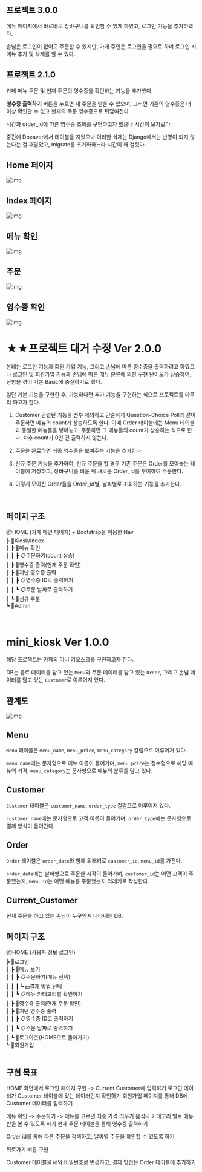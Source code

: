 ## 프로젝트 3.0.0

메뉴 페이지에서 바로바로 장바구니를 확인할 수 있게 하였고, 로그인 기능을 추가하였다.

손님은 로그인이 없어도 주문할 수 있지만, 가게 주인은 로그인을 필요로 하며 로그인 시 메뉴 추가 및 삭제를 할 수 있다.



## 프로젝트 2.1.0

카페 메뉴 주문 및 현재 주문의 영수증을 확인하는 기능을 추가했다.

**영수증 출력하기** 버튼을 누르면 새 주문을 받을 수 있으며, 그러면 기존의 영수증은 더 이상 확인할 수 없고 현재의 주문 영수증으로 뒤덮여진다.

시간과 order_id에 따른 영수증 조회를 구현하고자 했으나 시간이 모자랐다.

중간에 Dbeaver에서 테이블을 지웠으나 이러한 삭제는 Django에서는 반영이 되지 않는다는 걸 깨달았고, migrate를 초기화하느라 시간이 꽤 걸렸다.


## Home 페이지
![img](img/Homepage.png)


## Index 페이지
![img](img/Indexpage.png)


## 메뉴 확인
![img](img/Menupage.png)


## 주문
![img](img/Orderpage.png)


## 영수증 확인
![img](img/Receiptpage.png)
 
 
 # ★★프로젝트 대거 수정 Ver 2.0.0

 본래는 로그인 기능과 회원 가입 기능, 그리고 손님에 따른 영수증을 출력하려고 하였으나 로그인 및 회원가입 기능과 손님에 따른 메뉴 분류에 의한 구현 난이도가 상승하여, 난항을 겪어 기본 Basic에 충실하기로 했다.

 일단 기본 기능을 구현한 후, 가능하다면 추가 기능을 구현하는 식으로 프로젝트를 마무리 하고자 한다.


 1. Customer 관련된 기능을 전부 제외하고 단순하게 Question-Choice Poll과 같이 주문하면 메뉴의 count가 상승하도록 한다. 이때 Order 테이블에는 Menu 테이블과 동일한 메뉴들을 넣어놓고, 주문하면 그 메뉴들의 count가 상승하는 식으로 한다. 차후 count가 0인 건 출력하지 않는다.

 2. 주문을 완료하면 최종 영수증을 보여주는 기능을 추가한다.

 3. 신규 주문 기능을 추가하여, 신규 주문을 할 경우 기존 주문은 Order를 모아놓는 테이블에 저장하고, 장바구니를 비운 뒤 새로운 Order_id를 부여하여 주문한다.

 4. 이렇게 모아진 Order들을 Order_id별, 날짜별로 조회하는 기능을 추가한다.

 
<br>

 ## 페이지 구조
📦HOME (카페 메인 페이지) + Bootstrap을 이용한 Nav <br>
 ┣ 📂Kiosk/Index<br>
 ┃ ┣ 📜메뉴 확인<br>
 ┃ ┃ ┣ 📋주문하기(count 상승)<br>
 ┃ ┣ 📜영수증 출력(현재 주문 확인)<br>
 ┃ ┣ 📜지난 영수증 출력<br>
 ┃ ┃ ┣ 📋영수증 ID로 출력하기<br>
 ┃ ┃ ┗ 📋주문 날짜로 출력하기<br>
 ┃ ┗ 📜신규 주문<br>
 ┗ 📂Admin<br>

<br>

# mini_kiosk Ver 1.0.0

해당 프로젝트는 카페의 미니 키오스크를 구현하고자 한다.

DB는 음료 데이터를 담고 있는 ``Menu``와 주문 데이터를 담고 있는 ``Order``, 그리고 손님 데이터를 담고 있는 ``Customer``로 이루어져 있다.

## 관계도
![img](img/관계도.png)


## Menu

``Menu`` 테이블은 ``menu_name``, ``menu_price``, ``menu_category`` 컬럼으로 이루어져 있다.

``menu_name``에는 문자형으로 메뉴 이름이 들어가며, ``menu_price``는 정수형으로 해당 메뉴의 가격, ``menu_category``는 문자형으로 메뉴의 분류를 담고 있다.


## Customer

``Customer`` 테이블은 ``customer_name``, ``order_type`` 컬럼으로 이루어져 있다.

``customer_name``에는 문자형으로 고객 이름이 들어가며, ``order_type``에는 문자형으로 결제 방식이 들어간다.


## Order

``Order`` 테이블은 ``order_date``와 함께 외래키로 ``customer_id``, ``menu_id``를 가진다.

``order_date``에는 날짜형으로 주문한 시각이 들어가며, ``customer_id``는 어떤 고객이 주문했는지, ``menu_id``는 어떤 메뉴를 주문했는지 외래키로 작성한다.

## Current_Customer

현재 주문을 하고 있는 손님이 누구인지 나타내는 DB.


## 페이지 구조
📦HOME (사용자 정보 로그인)<br>
 ┣ 📂로그인<br>
 ┃ ┣ 📜메뉴 보기<br>
 ┃ ┃ ┣ 📋주문하기(메뉴 선택)<br>
 ┃ ┃ ┃ ┗ 💵결제 방법 선택<br>
 ┃ ┃ ┗ 📋메뉴 카테고리별 확인하기<br>
 ┃ ┣ 📜영수증 출력(현재 주문 확인)<br>
 ┃ ┣ 📜지난 영수증 출력<br>
 ┃ ┃ ┣ 📋영수증 ID로 출력하기<br>
 ┃ ┃ ┗ 📋주문 날짜로 출력하기<br>
 ┃ ┗ 📜로그아웃(HOME으로 돌아가기)<br>
 ┗ 📂회원가입<br>
<br>

 
 ## 구현 목표
 HOME 화면에서 로그인 페이지 구현 -> Current Customer에 입력하기
 로그인 데이터가 Customer 테이블에 있는 데이터인지 확인하기
 회원가입 페이지를 통해 DB에 Customer 데이터를 입력하기


 메뉴 확인 -> 주문하기 -> 메뉴를 고르면 최종 가격 띄우기
 음식의 카테고리 별로 메뉴판을 볼 수 있도록 하기
 현재 주문 테이블을 통해 영수증 출력하기


 Order id를 통해 다른 주문을 검색하고, 날짜별 주문을 확인할 수 있도록 하기
 

 뒤로가기 버튼 구현

 Customer 테이블을 id와 비밀번호로 변경하고, 결제 방법은 Order 테이블에 추가하기
